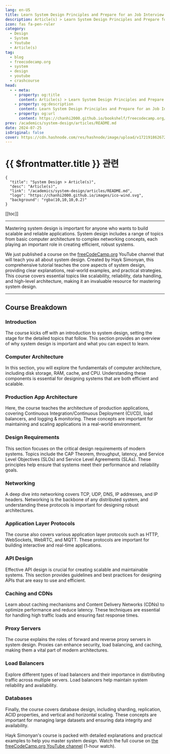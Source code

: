 ```yaml
---
lang: en-US
title: Learn System Design Principles and Prepare for an Job Interview
description: Article(s) > Learn System Design Principles and Prepare for an Job Interview
icon: fas fa-pen-ruler
category: 
  - Design
  - System
  - Youtube
  - Article(s)
tag: 
  - blog
  - freecodecamp.org
  - system
  - design
  - youtube
  - crashcourse
head:
  - - meta:
    - property: og:title
      content: Article(s) > Learn System Design Principles and Prepare for an Job Interview
    - property: og:description
      content: Learn System Design Principles and Prepare for an Job Interview
    - property: og:url
      content: https://chanhi2000.github.io/bookshelf/freecodecamp.org/learn-system-design-principles.html
prev: /academics/system-design/articles/README.md
date: 2024-07-25
isOriginal: false
cover: https://cdn.hashnode.com/res/hashnode/image/upload/v1721918626724/720abc1b-4573-4264-b2c0-ef79b1ca3d8e.png
---
```


# {{ $frontmatter.title }} 관련

```component VPCard
{
  "title": "System Design > Article(s)",
  "desc": "Article(s)",
  "link": "/academics/system-design/articles/README.md",
  "logo": "https://chanhi2000.github.io/images/ico-wind.svg",
  "background": "rgba(10,10,10,0.2)"
}
```

[[toc]]

---

<SiteInfo
  name="Learn System Design Principles and Prepare for an Job Interview"
  desc="Mastering system design is important for anyone who wants to build scalable and reliable applications. System design includes a range of topics from basic computer architecture to complex networking concepts, each playing an important role in creatin..."
  url="https://freecodecamp.org/news/learn-system-design-principles/"
  logo="https://cdn.freecodecamp.org/universal/favicons/favicon.ico"
  preview="https://cdn.hashnode.com/res/hashnode/image/upload/v1721918626724/720abc1b-4573-4264-b2c0-ef79b1ca3d8e.png"/>

Mastering system design is important for anyone who wants to build scalable and reliable applications. System design includes a range of topics from basic computer architecture to complex networking concepts, each playing an important role in creating efficient, robust systems.

We just published a course on the [<FontIcon icon="fa-brands fa-free-code-camp"/>freeCodeCamp.org](http://freeCodeCamp.org) YouTube channel that will teach you all about system design. Created by Hayk Simonyan, this comprehensive tutorial teaches the core aspects of system design, providing clear explanations, real-world examples, and practical strategies. This course covers essential topics like scalability, reliability, data handling, and high-level architecture, making it an invaluable resource for mastering system design.

---

## Course Breakdown

### Introduction

The course kicks off with an introduction to system design, setting the stage for the detailed topics that follow. This section provides an overview of why system design is important and what you can expect to learn.

### Computer Architecture

In this section, you will explore the fundamentals of computer architecture, including disk storage, RAM, cache, and CPU. Understanding these components is essential for designing systems that are both efficient and scalable.

### Production App Architecture

Here, the course teaches the architecture of production applications, covering Continuous Integration/Continuous Deployment (CI/CD), load balancers, and logging & monitoring. These concepts are important for maintaining and scaling applications in a real-world environment.

### Design Requirements

This section focuses on the critical design requirements of modern systems. Topics include the CAP Theorem, throughput, latency, and Service Level Objectives (SLOs) and Service Level Agreements (SLAs). These principles help ensure that systems meet their performance and reliability goals.

### Networking

A deep dive into networking covers TCP, UDP, DNS, IP addresses, and IP headers. Networking is the backbone of any distributed system, and understanding these protocols is important for designing robust architectures.

### Application Layer Protocols

The course also covers various application layer protocols such as HTTP, WebSockets, WebRTC, and MQTT. These protocols are important for building interactive and real-time applications.

### API Design

Effective API design is crucial for creating scalable and maintainable systems. This section provides guidelines and best practices for designing APIs that are easy to use and efficient.

### Caching and CDNs

Learn about caching mechanisms and Content Delivery Networks (CDNs) to optimize performance and reduce latency. These techniques are essential for handling high traffic loads and ensuring fast response times.

### Proxy Servers

The course explains the roles of forward and reverse proxy servers in system design. Proxies can enhance security, load balancing, and caching, making them a vital part of modern architectures.

### Load Balancers

Explore different types of load balancers and their importance in distributing traffic across multiple servers. Load balancers help maintain system reliability and availability.

### Databases

Finally, the course covers database design, including sharding, replication, ACID properties, and vertical and horizontal scaling. These concepts are important for managing large datasets and ensuring data integrity and availability.

Hayk Simonyan's course is packed with detailed explanations and practical examples to help you master system design. Watch the full course on [<FontIcon icon="fa-brands fa-youtube"/>the freeCodeCamp.org YouTube channel](https://youtu.be/F2FmTdLtb_4) (1-hour watch).

<VidStack src="youtube/F2FmTdLtb_4" />


